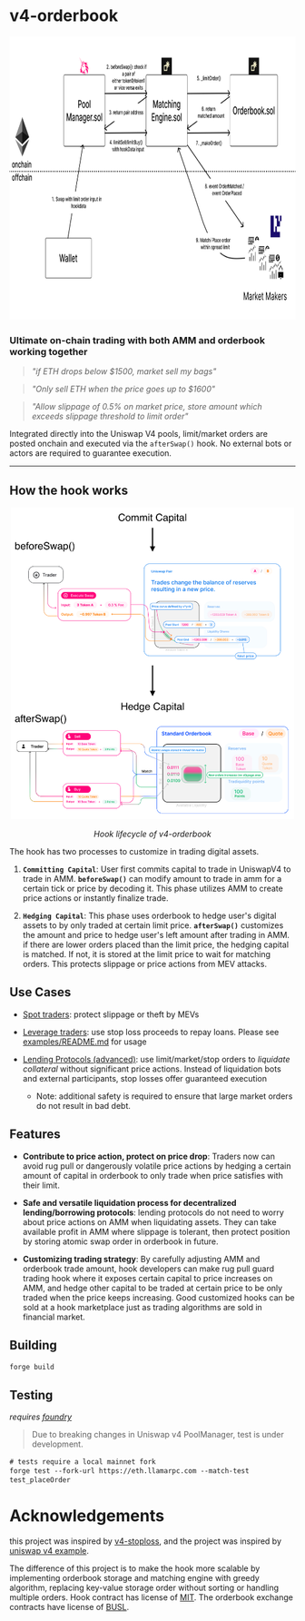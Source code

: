 # v4-orderbook

<div align="center">
<img src="./media/v4-orderbook-overview.png" alt="Image" width="900" height="500">
</div>

### **Ultimate on-chain trading with both AMM and orderbook working together**

> *"if ETH drops below $1500, market sell my bags"*

> *"Only sell ETH when the price goes up to $1600"*

> *"Allow slippage of 0.5% on market price, store amount which exceeds slippage threshold to limit order"*

Integrated directly into the Uniswap V4 pools, limit/market orders are posted onchain and executed via the `afterSwap()` hook. No external bots or actors are required to guarantee execution.

---

## How the hook works

<div align="center">
    <img src="./media/hook-lifecycle.png" alt="Image" width="500" height="550">
    <p><em>Hook lifecycle of v4-orderbook</em></p>
</div>

The hook has two processes to customize in trading digital assets.

1. **`Committing Capital`**: User first commits capital to trade in UniswapV4 to trade in AMM. **`beforeSwap()`** can modify amount to trade in amm for a certain tick or price by decoding it. This phase utilizes AMM to create price actions or instantly finalize trade.

2. **`Hedging Capital`**: This phase uses orderbook to hedge user's digital assets to by only traded at certain limit price. **`afterSwap()`** customizes the amount and price to hedge user's left amount after trading in AMM. if there are lower orders placed than the limit price, the hedging capital is matched. If not, it is stored at the limit price to wait for matching orders. This protects slippage or price actions from MEV attacks. 

## Use Cases

* <ins>Spot traders</ins>: protect slippage or theft by MEVs

* <ins>Leverage traders</ins>: use stop loss proceeds to repay loans. Please see [examples/README.md](examples/README.md) for usage

* <ins>Lending Protocols (advanced)</ins>: use limit/market/stop orders to *liquidate collateral* without significant price actions. Instead of liquidation bots and external participants, stop losses offer guaranteed execution
    * Note: additional safety is required to ensure that large market orders do not result in bad debt.

## Features

* **Contribute to price action, protect on price drop**: Traders now can avoid rug pull or dangerously volatile price actions by hedging a certain amount of capital in orderbook to only trade when price satisfies with their limit.

* **Safe and versatile liquidation process for decentralized lending/borrowing protocols**: lending protocols do not need to worry about price actions on AMM when liquidating assets. They can take available profit in AMM where slippage is tolerant, then protect position by storing atomic swap order in orderbook in future.

* **Customizing trading strategy**: By carefully adjusting AMM and orderbook trade amount, hook developers can make rug pull guard trading hook where it exposes certain capital to price increases on AMM, and hedge other capital to be traded at certain price to be only traded when the price keeps increasing. Good customized hooks can be sold at a hook marketplace just as trading algorithms are sold in financial market.

## Building

```shell
forge build
```

## Testing

*requires [foundry](https://book.getfoundry.sh)*

> Due to breaking changes in Uniswap v4 PoolManager, test is under development. 

```shell
# tests require a local mainnet fork
forge test --fork-url https://eth.llamarpc.com --match-test test_placeOrder
```

# Acknowledgements

this project was inspired by [v4-stoploss](https://github.com/saucepoint/v4-stoploss/tree/main), and the project was inspired by [uniswap v4 example](https://github.com/Uniswap/v4-periphery/blob/main/contracts/hooks/examples/LimitOrder.sol).

The difference of this project is to make the hook more scalable by implementing orderbook storage and matching engine with greedy algorithm, replacing key-value storage order without sorting or handling multiple orders. Hook contract has license of [MIT](./LICENSE). The orderbook exchange contracts have license of [BUSL](https://github.com/standardweb3/standard-2.0-contracts/blob/main/contracts/exchange/LICENSE).
